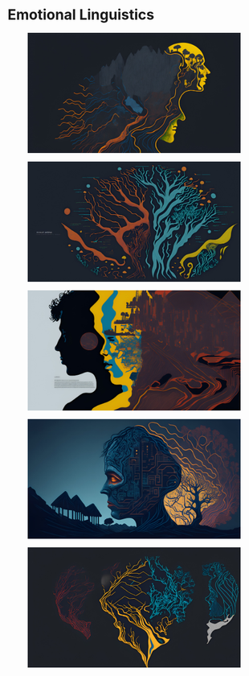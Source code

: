 # Emotional Linguistics

<figure><img src="../../../.gitbook/assets/landscape_technical_drawing_linguistic_map_representin_0.jpg" alt=""><figcaption></figcaption></figure>

<figure><img src="../../../.gitbook/assets/landscape_technical_drawing_linguistic_map_representin_00.jpg" alt=""><figcaption></figcaption></figure>

<figure><img src="../../../.gitbook/assets/landscape_technical_drawing_linguistic_map_representin_1.jpg" alt=""><figcaption></figcaption></figure>

<figure><img src="../../../.gitbook/assets/landscape_technical_drawing_linguistic_map_representin_2.jpg" alt=""><figcaption></figcaption></figure>

<figure><img src="../../../.gitbook/assets/landscape_technical_drawing_linguistic_map_representin_10.jpg" alt=""><figcaption></figcaption></figure>
